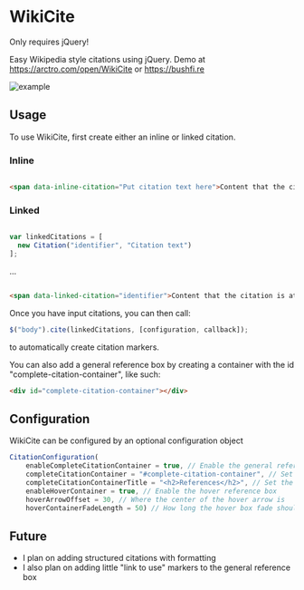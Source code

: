 # WikiCite
Only requires jQuery!

Easy Wikipedia style citations using jQuery. Demo at https://arctro.com/open/WikiCite or https://bushfi.re

![example](https://i.imgur.com/ilSNTdd.png)

## Usage
To use WikiCite, first create either an inline or linked citation.
### Inline
``` html

<span data-inline-citation="Put citation text here">Content that the citation is attached to.</span>

```
### Linked
``` js

var linkedCitations = [
  new Citation("identifier", "Citation text")
];

```
...
``` html

<span data-linked-citation="identifier">Content that the citation is attached to.</span>

```

Once you have input citations, you can then call:
``` js
$("body").cite(linkedCitations, [configuration, callback]);
```
to automatically create citation markers.

You can also add a general reference box by creating a container with the id "complete-citation-container", like such:
``` html
<div id="complete-citation-container"></div>
```

## Configuration
WikiCite can be configured by an optional configuration object
``` js
CitationConfiguration(
	enableCompleteCitationContainer = true, // Enable the general reference box
	completeCitationContainer = "#complete-citation-container", // Set the id of the general reference box container
	completeCitationContainerTitle = "<h2>References</h2>", // Set the title of the general reference box
	enableHoverContainer = true, // Enable the hover reference box
	hoverArrowOffset = 30, // Where the center of the hover arrow is
	hoverContainerFadeLength = 50) // How long the hover box fade should take
```

## Future
* I plan on adding structured citations with formatting
* I also plan on adding little "link to use" markers to the general reference box
